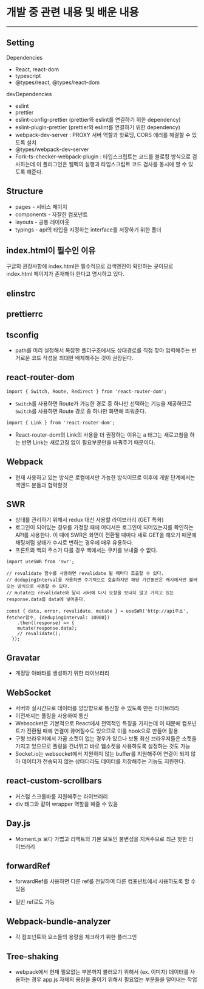 # 개발 중 관련 내용 및 배운 내용

---

## Setting

Dependencies

- React, react-dom
- typescript
- @types/react, @types/react-dom

devDependencies

- eslint
- prettier
- eslint-config-prettier (prettier와 eslint를 연결하기 위한 dependency)
- eslint-plugin-prettier (prettier와 eslint를 연결하기 위한 dependency)
- webpack-dev-server : PROXY 서버 역할과 핫로딩, CORS 에러를 해결할 수 있도록 설치
- @types/webpack-dev-server
- Fork-ts-checker-webpack-plugin : 타입스크립트는 코드를 블로킹 방식으로 검사하는데 이 플러그인은 웹펙의 실행과 타입스크립트 코드 검사를 동시에 할 수 있도록 해준다.

## Structure

- pages - 서비스 페이지
- components - 자잘한 컴포넌트
- layouts - 공통 레이아웃
- typings - api의 타입을 지정하는 interface를 저장하기 위한 폴더

## index.html이 필수인 이유

구글의 권장사항에 index.html은 필수적으로 검색엔진이 확인하는 곳이므로 index.html 페이지가 존재해야 한다고 명시하고 있다.

## elinstrc

## prettierrc

## tsconfig

- path를 미리 설정해서 복잡한 폴더구조에서도 상대경로를 직접 찾아 입력해주는 번거로운 코드 작성을 최대한 배제해주는 것이 권장된다.

## react-router-dom

```react
import { Switch, Route, Redirect } from 'react-router-dom';
```

- `Switch`를 사용하면 Route가 가능한 경로 중 하나만 선택하는 기능을 제공하므로 `Switch`를 사용하면 Route 경로 중 하나만 화면에 띄워준다.

```React
import { Link } from 'react-router-dom';
```

- React-router-dom의 Link의 사용을 더 권장하는 이유는 a 태그는 새로고침을 하는 반면 Link는 새로고침 없이 필요부분만을 바꿔주기 때문이다.

## Webpack

- 현재 사용하고 있는 방식은 로컬에서만 가능한 방식이므로 이후에 개발 단계에서는 백엔드 분들과 협력할것

## SWR

- 상태를 관리하기 위해서 redux 대신 사용할 라이브러리 (GET 특화)
- 로그인이 되어있는 경우를 가정할 때에 어디서든 로그인이 되어있는지를 확인하는 API를 사용한다. 이 때에 SWR은 화면이 전환될 때마다 새로 GET을 해오기 때문에 채팅처럼 상태가 수시로 변하는 경우에 매우 유용하다.
- 프론트와 백의 주소가 다를 경우 백에서는 쿠키를 보내줄 수 없다.

```react
import useSWR from 'swr';

// revalidate 함수를 사용하면 revalidate 될 때마다 호출할 수 있다.
// dedupingInterval을 사용하면 주기적으로 호출하지만 해당 기간동안은 캐시에서만 불러오는 방식으로 사용할 수 있다.
// mutate는 revalidate와 달리 서버에 다시 요청을 보내지 않고 가지고 있는 response.data를 data에 넣어준다.

const { data, error, revalidate, mutate } = useSWR('http://api주소', fetcher함수, {dedupingInterval: 10000})
	.then((response) => {
    mutate(response.data);
    // revalidate();
  });

```

## Gravatar

- 계정당 아바타를 생성하기 위한 라이브러리

## WebSocket

- 서버와 실시간으로 데이터를 양방향으로 통신할 수 있도록 만든 라이브러리
- 이전까지는 폴링을 사용하여 통신
- Websocket은 기본적으로 React에서 전역적인 특징을 가지는데 이 때문에 컴포넌트가 전환될 때에 연결이 끊어질수도 있으므로 이를 hook으로 만들어 활용
- 구형 브라우저에서 가끔 소켓이 없는 경우가 있으나 보통 최신 브라우저들은 소켓을 가지고 있으므로 폴링을 건너뛰고 바로 웹소켓을 사용하도록 설정하는 것도 가능
- Socket.io는 websocket에서 지원하지 않는 buffer를 지원해주어 연결이 되지 않아 데이터가 전송되지 않는 상태더라도 데이터를 저장해주는 기능도 지원한다.

## react-custom-scrollbars

- 커스텀 스크롤바를 지원해주는 라이브러리
- div 태그와 같이 wrapper 역할을 해줄 수 있음

## Day.js

- Moment.js 보다 가볍고 리액트의 기본 모토인 불변성을 지켜주므로 최근 핫한 라이브러리

## forwardRef

- forwardRef를 사용하면 다른 ref를 전달하여 다른 컴포넌트에서 사용하도록 할 수 있음

- 일반 ref로도 가능

## Webpack-bundle-analyzer

- 각 컴포넌트와 요소들의 용량을 체크하기 위한 플러그인

## Tree-shaking

- webpack에서 현재 필요없는 부분까지 불러오기 위해서 (ex. 이미지) 데이터를 사용하는 경우 app.js 자체의 용량을 줄이기 위해서 필요없는 부분들을 덜어내는 작업